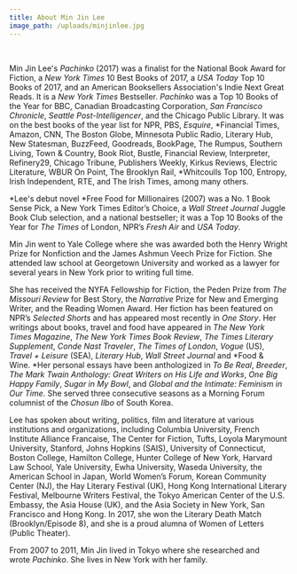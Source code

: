 ```yaml
---
title: About Min Jin Lee
image_path: /uploads/minjinlee.jpg
---
```



&nbsp;

Min Jin Lee's *Pachinko*&nbsp;(2017) was a finalist for the National Book Award for Fiction, a *New York Times* 10 Best Books of 2017, a *USA Today* Top 10 Books of 2017, and an American Booksellers Association's Indie Next Great Reads. It is a *New York Times* Bestseller. *Pachinko* was a Top 10 Books of the Year for BBC, Canadian Broadcasting Corporation, *San Francisco Chronicle*, *Seattle Post-Intelligencer*, and the Chicago Public Library. It was on the best books of the year list for NPR, PBS,&nbsp;*Esquire*,&nbsp;*Financial Times, Amazon, CNN, The Boston Globe, Minnesota Public Radio, Literary Hub, New Statesman, BuzzFeed, Goodreads, BookPage, The Rumpus, Southern Living, Town & Country, Book Riot, Bustle, Financial Review, Interpreter, Refinery29, Chicago Tribune, Publishers Weekly, Kirkus Reviews, Electric Literature, WBUR On Point, The Brooklyn Rail,&nbsp;*Whitcoulls Top 100, Entropy, Irish Independent, RTE, and The Irish Times, among many others.&nbsp;

*Lee's debut novel&nbsp;*Free Food for Millionaires (2007) was a No. 1 Book Sense Pick, a New York Times Editor’s Choice, a *Wall Street Journal* Juggle Book Club selection, and a national bestseller; it was a Top 10 Books of the Year for *The Times* of London, NPR’s *Fresh Air* and *USA Today*.&nbsp;

Min Jin went to Yale College where she was awarded both the Henry Wright Prize for Nonfiction and the James Ashmun Veech Prize for Fiction. She attended law school at Georgetown University and worked as a lawyer for several years in New York prior to writing full time.

She has received the NYFA Fellowship for Fiction, the Peden Prize from *The Missouri Review* for Best Story, the *Narrative* Prize for New and Emerging Writer, and the Reading Women Award. Her fiction has been featured on NPR’s *Selected Shorts* and has appeared most recently in *One Story*. Her writings about books, travel and food have appeared in *The New York Times Magazine*, *The New York Times Book Review*, *The Times Literary Supplement*,&nbsp;*Conde Nast Traveler*, *The Times of London*, *Vogue* (US), *Travel + Leisure* (SEA), *Literary Hub*,&nbsp;*Wall Street Journal* and *Food & Wine.&nbsp;*Her personal essays have been anthologized in *To Be Real*, *Breeder*, *The Mark Twain Anthology: Great Writers on His Life and Works*, *One Big Happy Family*, *Sugar in My Bowl*, and *Global and the Intimate: Feminism in Our Time*. She served three consecutive seasons as a Morning Forum columnist of the *Chosun Ilbo* of South Korea.

Lee has spoken about writing, politics, film and literature at various institutions and organizations, including Columbia University, French Institute Alliance Francaise, The Center for Fiction, Tufts, Loyola Marymount University, Stanford, Johns Hopkins (SAIS), University of Connecticut, Boston College, Hamilton College, Hunter College of New York, Harvard Law School, Yale University, Ewha University, Waseda University, the American School in Japan, World Women’s Forum, Korean Community Center (NJ), the Hay Literary Festival (UK), Hong Kong International Literary Festival, Melbourne Writers Festival, the Tokyo American Center of the U.S. Embassy, the Asia House (UK), and the Asia Society in New York, San Francisco and Hong Kong. In 2017, she won the Literary Death Match (Brooklyn/Episode 8), and she is a proud alumna of Women of Letters (Public Theater).

From 2007 to 2011, Min Jin lived in Tokyo where she researched and wrote&nbsp;*Pachinko*. She lives in New York with her family.